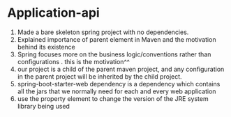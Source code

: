 # Application-api

1) Made a bare skeleton spring project with no dependencies. 
2) Explained importance of parent element in Maven and the motivation behind its existence
3) Spring focuses more on the business logic/conventions rather than configurations . this is the motivation^^
4) our project is a child of the parent maven project, and any configuration in the parent project will be inherited by the child project. 
5)  spring-boot-starter-web dependency is a dependency which contains all the jars that we normally need for each and every web application
6) use the property element to change the version of the JRE system library being used
